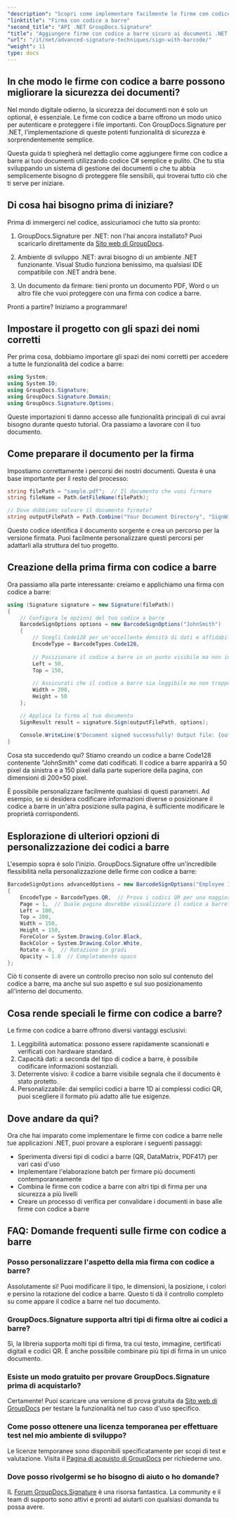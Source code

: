 ```yaml
---
"description": "Scopri come implementare facilmente le firme con codice a barre nelle tue applicazioni .NET con GroupDocs.Signature. Tutorial passo passo con esempi di codice."
"linktitle": "Firma con codice a barre"
"second_title": "API .NET GroupDocs.Signature"
"title": "Aggiungere firme con codice a barre sicuro ai documenti .NET | Guida completa"
"url": "/it/net/advanced-signature-techniques/sign-with-barcode/"
"weight": 11
type: docs
---
```

## In che modo le firme con codice a barre possono migliorare la sicurezza dei documenti?

Nel mondo digitale odierno, la sicurezza dei documenti non è solo un optional, è essenziale. Le firme con codice a barre offrono un modo unico per autenticare e proteggere i file importanti. Con GroupDocs.Signature per .NET, l'implementazione di queste potenti funzionalità di sicurezza è sorprendentemente semplice.

Questa guida ti spiegherà nel dettaglio come aggiungere firme con codice a barre ai tuoi documenti utilizzando codice C# semplice e pulito. Che tu stia sviluppando un sistema di gestione dei documenti o che tu abbia semplicemente bisogno di proteggere file sensibili, qui troverai tutto ciò che ti serve per iniziare.

## Di cosa hai bisogno prima di iniziare?

Prima di immergerci nel codice, assicuriamoci che tutto sia pronto:

1. GroupDocs.Signature per .NET: non l'hai ancora installato? Puoi scaricarlo direttamente da [Sito web di GroupDocs](https://releases.groupdocs.com/signature/net/).

2. Ambiente di sviluppo .NET: avrai bisogno di un ambiente .NET funzionante. Visual Studio funziona benissimo, ma qualsiasi IDE compatibile con .NET andrà bene.

3. Un documento da firmare: tieni pronto un documento PDF, Word o un altro file che vuoi proteggere con una firma con codice a barre.

Pronti a partire? Iniziamo a programmare!

## Impostare il progetto con gli spazi dei nomi corretti

Per prima cosa, dobbiamo importare gli spazi dei nomi corretti per accedere a tutte le funzionalità del codice a barre:

```csharp
using System;
using System.IO;
using GroupDocs.Signature;
using GroupDocs.Signature.Domain;
using GroupDocs.Signature.Options;
```

Queste importazioni ti danno accesso alle funzionalità principali di cui avrai bisogno durante questo tutorial. Ora passiamo a lavorare con il tuo documento.

## Come preparare il documento per la firma

Impostiamo correttamente i percorsi dei nostri documenti. Questa è una base importante per il resto del processo:

```csharp
string filePath = "sample.pdf";  // Il documento che vuoi firmare
string fileName = Path.GetFileName(filePath);

// Dove dobbiamo salvare il documento firmato?
string outputFilePath = Path.Combine("Your Document Directory", "SignWithBarcode", fileName);
```

Questo codice identifica il documento sorgente e crea un percorso per la versione firmata. Puoi facilmente personalizzare questi percorsi per adattarli alla struttura del tuo progetto.

## Creazione della prima firma con codice a barre

Ora passiamo alla parte interessante: creiamo e applichiamo una firma con codice a barre:

```csharp
using (Signature signature = new Signature(filePath))
{
    // Configura le opzioni del tuo codice a barre
    BarcodeSignOptions options = new BarcodeSignOptions("JohnSmith")
    {
        // Scegli Code128 per un'eccellente densità di dati e affidabilità
        EncodeType = BarcodeTypes.Code128,
        
        // Posizionare il codice a barre in un punto visibile ma non invadente
        Left = 50,
        Top = 150,
        
        // Assicurati che il codice a barre sia leggibile ma non troppo evidente
        Width = 200,
        Height = 50
    };

    // Applica la firma al tuo documento
    SignResult result = signature.Sign(outputFilePath, options);
    
    Console.WriteLine($"Document signed successfully! Output file: {outputFilePath}");
}
```

Cosa sta succedendo qui? Stiamo creando un codice a barre Code128 contenente "JohnSmith" come dati codificati. Il codice a barre apparirà a 50 pixel da sinistra e a 150 pixel dalla parte superiore della pagina, con dimensioni di 200×50 pixel.

È possibile personalizzare facilmente qualsiasi di questi parametri. Ad esempio, se si desidera codificare informazioni diverse o posizionare il codice a barre in un'altra posizione sulla pagina, è sufficiente modificare le proprietà corrispondenti.

## Esplorazione di ulteriori opzioni di personalizzazione dei codici a barre

L'esempio sopra è solo l'inizio. GroupDocs.Signature offre un'incredibile flessibilità nella personalizzazione delle firme con codice a barre:

```csharp
BarcodeSignOptions advancedOptions = new BarcodeSignOptions("Employee ID: 123456")
{
    EncodeType = BarcodeTypes.QR,  // Prova i codici QR per una maggiore capacità di dati
    Page = 1,  // Quale pagina dovrebbe visualizzare il codice a barre?
    Left = 100,
    Top = 200,
    Width = 150,
    Height = 150,
    ForeColor = System.Drawing.Color.Black,
    BackColor = System.Drawing.Color.White,
    Rotate = 0,  // Rotazione in gradi
    Opacity = 1.0  // Completamente opaco
};
```

Ciò ti consente di avere un controllo preciso non solo sul contenuto del codice a barre, ma anche sul suo aspetto e sul suo posizionamento all'interno del documento.

## Cosa rende speciali le firme con codice a barre?

Le firme con codice a barre offrono diversi vantaggi esclusivi:

1. Leggibilità automatica: possono essere rapidamente scansionati e verificati con hardware standard.
2. Capacità dati: a seconda del tipo di codice a barre, è possibile codificare informazioni sostanziali.
3. Deterrente visivo: il codice a barre visibile segnala che il documento è stato protetto.
4. Personalizzabile: dai semplici codici a barre 1D ai complessi codici QR, puoi scegliere il formato più adatto alle tue esigenze.

## Dove andare da qui?

Ora che hai imparato come implementare le firme con codice a barre nelle tue applicazioni .NET, puoi provare a esplorare i seguenti passaggi:

- Sperimenta diversi tipi di codici a barre (QR, DataMatrix, PDF417) per vari casi d'uso
- Implementare l'elaborazione batch per firmare più documenti contemporaneamente
- Combina le firme con codice a barre con altri tipi di firma per una sicurezza a più livelli
- Creare un processo di verifica per convalidare i documenti in base alle firme con codice a barre

## FAQ: Domande frequenti sulle firme con codice a barre

### Posso personalizzare l'aspetto della mia firma con codice a barre?
Assolutamente sì! Puoi modificare il tipo, le dimensioni, la posizione, i colori e persino la rotazione del codice a barre. Questo ti dà il controllo completo su come appare il codice a barre nel tuo documento.

### GroupDocs.Signature supporta altri tipi di firma oltre ai codici a barre?
Sì, la libreria supporta molti tipi di firma, tra cui testo, immagine, certificati digitali e codici QR. È anche possibile combinare più tipi di firma in un unico documento.

### Esiste un modo gratuito per provare GroupDocs.Signature prima di acquistarlo?
Certamente! Puoi scaricare una versione di prova gratuita da [Sito web di GroupDocs](https://releases.groupdocs.com/) per testare la funzionalità nel tuo caso d'uso specifico.

### Come posso ottenere una licenza temporanea per effettuare test nel mio ambiente di sviluppo?
Le licenze temporanee sono disponibili specificatamente per scopi di test e valutazione. Visita il [Pagina di acquisto di GroupDocs](https://purchase.groupdocs.com/temporary-license/) per richiederne uno.

### Dove posso rivolgermi se ho bisogno di aiuto o ho domande?
IL [Forum GroupDocs.Signature](https://forum.groupdocs.com/c/signature/13) è una risorsa fantastica. La community e il team di supporto sono attivi e pronti ad aiutarti con qualsiasi domanda tu possa avere.